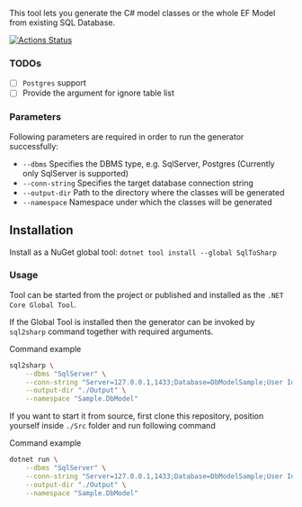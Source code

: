 This tool lets you generate the C# model classes or the whole EF Model from existing SQL Database. 

[![Actions Status](https://github.com/imujagic/sql-to-sharp/workflows/build/badge.svg)](https://github.com/imujagic/sql-to-sharp/actions)

### TODOs

- [ ] `Postgres` support
- [ ] Provide the argument for ignore table list

### Parameters

Following parameters are required in order to run the generator successfully:

- `--dbms` Specifies the DBMS type, e.g. SqlServer, Postgres (Currently only SqlServer is supported)
- `--conn-string` Specifies the target database connection string
- `--output-dir` Path to the directory where the classes will be generated
- `--namespace` Namespace under which the classes will be generated

## Installation

Install as a NuGet global tool: `dotnet tool install --global SqlToSharp`

### Usage

Tool can be started from the project or published and installed as the `.NET Core Global Tool`.

If the Global Tool is installed then the generator can be invoked by `sql2sharp` command together with required arguments.

Command example

```bash
sql2sharp \
    --dbms "SqlServer" \
    --conn-string "Server=127.0.0.1,1433;Database=DbModelSample;User Id=db_model_generator_user;Password=DbModelGen123#" \
    --output-dir "./Output" \
    --namespace "Sample.DbModel"
```

If you want to start it from source, first clone this repository, position yourself inside `./Src` folder and run following command

Command example

```bash
dotnet run \
    --dbms "SqlServer" \
    --conn-string "Server=127.0.0.1,1433;Database=DbModelSample;User Id=db_model_generator_user;Password=DbModelGen123#" \
    --output-dir "./Output" \
    --namespace "Sample.DbModel"
```
